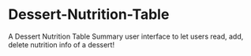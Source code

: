 # Dessert-Nutrition-Table
A Dessert Nutrition Table Summary user interface to let users read, add, delete nutrition info of a dessert!
